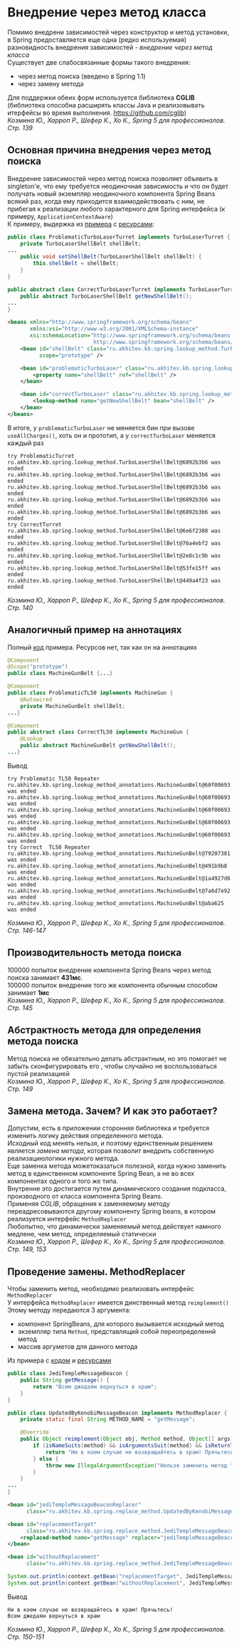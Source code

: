 # Внедрение через метод класса
Помимо внедрени зависимостей через конструктор и метод установки, в Spring предоставляется еще одна (редко используемая) разновидность внедрения зависимостей - _внедрение через метод класса_<br/>
Существует две слабосвязанные формы такого внедрения:
* через метод поиска (введено в Spring 1.1)
* через замену метода

Для поддержки обеих форм используется библиотека **CGLIB** (библиотека способна расширять классы Java и реализовывать итерфейсы во время выполнения. https://github.com/cglib)<br/>
_Козмина Ю., Харроп Р., Шефер К., Хо К., Spring 5 для профессионалов. Стр. 139_

## Основная причина внедрения через метод поиска
Внедрение зависимостей через метод поиска позволяет объявить в singleton'е, что ему требуется неодиночная зависимость и что он будет получать новый экземпляр неодиночного компонента Spring Beans всякий раз, когда ему приходится взаимодействовать с ним, не прибегая к реализации любого характерного для Spring интерфейса (к примеру, `ApplicationContextAware`)<br/>
К примеру, выдержка из [примера](../../examples/spring/src/main/java/ru/akhitev/kb/spring/lookup_method) с [ресурсами](../../examples/spring/src/main/resources/spring/lookup_method):
```java
public class ProblematicTurboLaserTurret implements TurboLaserTurret {
    private TurboLaserShellBelt shellBelt;
...
    public void setShellBelt(TurboLaserShellBelt shellBelt) {
        this.shellBelt = shellBelt;
    }
}
```
```java
public abstract class CorrectTurboLaserTurret implements TurboLaserTurret {
    public abstract TurboLaserShellBelt getNewShellBelt();
...
}
```
```xml
<beans xmlns="http://www.springframework.org/schema/beans"
       xmlns:xsi="http://www.w3.org/2001/XMLSchema-instance"
       xsi:schemaLocation="http://www.springframework.org/schema/beans
                           http://www.springframework.org/schema/beans/spring-beans.xsd">
    <bean id="shellBelt" class="ru.akhitev.kb.spring.lookup_method.TurboLaserShellBelt"
          scope="prototype" />

    <bean id="problematicTurboLaser" class="ru.akhitev.kb.spring.lookup_method.ProblematicTurboLaserTurret">
        <property name="shellBelt" ref="shellBelt" />
    </bean>

    <bean id="correctTurboLaser" class="ru.akhitev.kb.spring.lookup_method.CorrectTurboLaserTurret">
        <lookup-method name="getNewShellBelt" bean="shellBelt" />
    </bean>
</beans>
```
В итоге, у `problematicTurboLaser` не меняется бин при вызове `useAllCharges()`, хоть он и прототип, а у `correctTurboLaser` меняется каждый раз
```
try ProblematicTurret
ru.akhitev.kb.spring.lookup_method.TurboLaserShellBelt@6892b3b6 was ended
ru.akhitev.kb.spring.lookup_method.TurboLaserShellBelt@6892b3b6 was ended
ru.akhitev.kb.spring.lookup_method.TurboLaserShellBelt@6892b3b6 was ended
ru.akhitev.kb.spring.lookup_method.TurboLaserShellBelt@6892b3b6 was ended
ru.akhitev.kb.spring.lookup_method.TurboLaserShellBelt@6892b3b6 was ended
try CorrectTurret
ru.akhitev.kb.spring.lookup_method.TurboLaserShellBelt@6e6f2380 was ended
ru.akhitev.kb.spring.lookup_method.TurboLaserShellBelt@76a4ebf2 was ended
ru.akhitev.kb.spring.lookup_method.TurboLaserShellBelt@2e8c1c9b was ended
ru.akhitev.kb.spring.lookup_method.TurboLaserShellBelt@53fe15ff was ended
ru.akhitev.kb.spring.lookup_method.TurboLaserShellBelt@449a4f23 was ended
```
_Козмина Ю., Харроп Р., Шефер К., Хо К., Spring 5 для профессионалов. Стр. 140_

## Аналогичный пример на аннотациях
Полный [код](../../examples/spring/src/main/java/ru/akhitev/kb/spring/lookup_method_annotations) примера. Ресурсов нет, так как он на аннотациях<br/>
```java
@Component
@Scope("prototype")
public class MachineGunBelt {...}
```
```java
@Component
public class ProblematicTL50 implements MachineGun {
    @Autowired
    private MachineGunBelt shellBelt;
...}
```
```java
@Component
public abstract class CorrectTL50 implements MachineGun {
    @Lookup
    public abstract MachineGunBelt getNewShellBelt();
...}
```
Вывод
```
try Problematic TL50 Repeater
ru.akhitev.kb.spring.lookup_method_annotations.MachineGunBelt@60f00693 was ended
ru.akhitev.kb.spring.lookup_method_annotations.MachineGunBelt@60f00693 was ended
ru.akhitev.kb.spring.lookup_method_annotations.MachineGunBelt@60f00693 was ended
ru.akhitev.kb.spring.lookup_method_annotations.MachineGunBelt@60f00693 was ended
ru.akhitev.kb.spring.lookup_method_annotations.MachineGunBelt@60f00693 was ended
try Correct  TL50 Repeater
ru.akhitev.kb.spring.lookup_method_annotations.MachineGunBelt@79207381 was ended
ru.akhitev.kb.spring.lookup_method_annotations.MachineGunBelt@491b9b8 was ended
ru.akhitev.kb.spring.lookup_method_annotations.MachineGunBelt@1a4927d6 was ended
ru.akhitev.kb.spring.lookup_method_annotations.MachineGunBelt@7a6d7e92 was ended
ru.akhitev.kb.spring.lookup_method_annotations.MachineGunBelt@aba625 was ended
```
_Козмина Ю., Харроп Р., Шефер К., Хо К., Spring 5 для профессионалов. Стр. 146-147_

## Производительность метода поиска
100000 попыток внедрение компонента Spring Beans через метод поиска занимает **431мс**.<br/>
100000 попыток внедрение того же компонента обычным способом занимает **1мс**<br/>
_Козмина Ю., Харроп Р., Шефер К., Хо К., Spring 5 для профессионалов. Стр. 145_

## Абстрактность метода для определения метода поиска
Метод поиска не обязательно делать абстрактным, но это помогает не забыть сконфигурировать его , чтобы случайно не воспользоваться пустой реализацией<br/>
_Козмина Ю., Харроп Р., Шефер К., Хо К., Spring 5 для профессионалов. Стр. 149_

## Замена метода. Зачем? И как это работает?
Допустим, есть в приложении сторонняя библиотека и требуется изменить логику действия определенного метода.<br/>
Исходный код менять нельзя, и поэтому единственным решением является _замена метода_, которая позволит внедрить собственную реализациюлогики нужного метода.<br/>
Еще заменка метода можетоказаться полезной, когда нужно заменить метод в единственном компоненте Spring Bean, а не во всех компонентах одного и того же типа.<br/>
Внутренне это достигается путем динамического создания подкласса, производного от класса компонента Spring Beans.<br/>
Применяя _CGLIB_, обращения к заменяемому методу переадресовываются другому компоненту Spring beans, в котором реализуется интерфейс `MethodReplacer`<br/>
Любопытно, что динамически заменяемый метод действует намного медлене, чем метод, определяемый статически<br/>
_Козмина Ю., Харроп Р., Шефер К., Хо К., Spring 5 для профессионалов. Стр. 149, 153_

## Проведение замены. MethodReplacer
Чтобы заменить метод, необходимо реализовать интерфейс `MethodReplacer`<br/>
У интерфейса `MethodReplacer` имеется динственный метод `reimplement()`<br/>
Этому методу передаются 3 аргумента:
* компонент SpringBeans, для которого вызывается исходный метод
* экземпляр типа `Method`, представлящий собой переопределеннй метод
* массив аргуметов для данного метода

Из примера с [кодом](../../examples/spring/src/main/java/ru/akhitev/kb/spring/replace_method) и [ресурсами](../../examples/spring/src/main/resources/spring/replace_method)
```java
public class JediTempleMessageBeacon {
    public String getMessage() {
        return "Всем джедаям вернуться в храм";
    }
}
```
```java
public class UpdatedByKenobiMessageBeacon implements MethodReplacer {
    private static final String METHOD_NAME = "getMessage";

    @Override
    public Object reimplement(Object obj, Method method, Object[] args) throws Throwable {
        if (isNameSuits(method) && isArgumentsSuit(method) && isReturnTypeSuits(method)) {
            return "Ни в коем случае не возвращайтесь в храм! Прячьтесь!";
        } else {
            throw new IllegalArgumentException("Нельзя заменить метод " + method.getName());
        }
    }
...
}
```
```xml
<bean id="jediTempleMessageBeaconReplacer"
      class="ru.akhitev.kb.spring.replace_method.UpdatedByKenobiMessageBeacon"/>

<bean id="replacementTarget"
      class="ru.akhitev.kb.spring.replace_method.JediTempleMessageBeacon">
    <replaced-method name="getMessage" replacer="jediTempleMessageBeaconReplacer"/>
</bean>

<bean id="withoutReplacement"
      class="ru.akhitev.kb.spring.replace_method.JediTempleMessageBeacon" />
```
```java
System.out.println(context.getBean("replacementTarget", JediTempleMessageBeacon.class).getMessage());
System.out.println(context.getBean("withoutReplacement", JediTempleMessageBeacon.class).getMessage());
```
Вывод
```
Ни в коем случае не возвращайтесь в храм! Прячьтесь!
Всем джедаям вернуться в храм
```
_Козмина Ю., Харроп Р., Шефер К., Хо К., Spring 5 для профессионалов. Стр. 150-151_